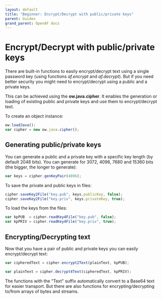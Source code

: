 ```yaml
---
layout: default
title: "Beginner: Encrypt/Decrypt with public/private keys"
parent: Guides
grand_parent: OpenAF docs
---
```


# Encrypt/Decrypt with public/private keys

There are built-in functions to easily encrypt/decrypt text using a single password key (using functions _af.encrypt_ and _af.decrypt_). But if you need better security you might need to encrypt/decrypt using a public and a private keys.

This can be achieved using the __ow.java.cipher__. It enables the generation or loading of existing public and private keys and use them to encrypt/decrypt text.

To create an object instance:

````javascript
ow.loadJava();
var cipher = new ow.java.cipher();
````

## Generating public/private keys

You can generate a public and a private key with a specific key length (by default 2048 bits). You can generate for 3072, 4096, 7680 and 15360 bits (the bigger, the longer to generate):

````javascript
var keys = cipher.genKeyPair(4096);
````

To save the private and public keys in files:

````javascript
cipher.saveKey2File("key.pub", keys.publicKey, false);
cipher.saveKey2File("key.priv", keys.privateKey, true);
````

To load the keys from the files:

````javascript
var kpPUB  = cipher.readKey4File("key.pub", false);
var kpPRIV = cipher.readKey4File("key.priv", true);
````

## Encrypting/Decrypting text

Now that you have a pair of public and private keys you can easily encrypt/decrypt text:

````javascript
var cipheredText = cipher.encrypt2Text(plainText, kpPUB);
````

````javascript
var plainText = cipher.decrypt4Text(cipheredText, kpPRIV);
````

The functions with the "Text" suffix automatically convert to a Base64 text for easier transport. But there are also functions for encrypting/decrypting to/from arrays of bytes and streams.